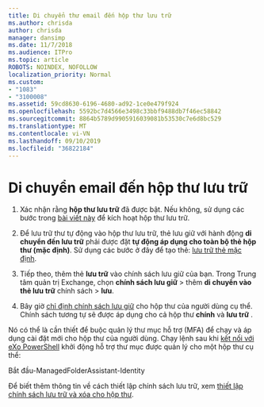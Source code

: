 ```yaml
---
title: Di chuyển thư email đến hộp thư lưu trữ
ms.author: chrisda
author: chrisda
manager: dansimp
ms.date: 11/7/2018
ms.audience: ITPro
ms.topic: article
ROBOTS: NOINDEX, NOFOLLOW
localization_priority: Normal
ms.custom:
- "1083"
- "3100008"
ms.assetid: 59cd8630-6196-4680-ad92-1ce0e479f924
ms.openlocfilehash: 5592bc7d4566e3498c33bbf9488db7f46ec58842
ms.sourcegitcommit: 8864b5789d9905916039081b53530c7e6d8bc529
ms.translationtype: MT
ms.contentlocale: vi-VN
ms.lasthandoff: 09/10/2019
ms.locfileid: "36822184"
---
```

# <a name="move-email-to-the-archive-mailbox"></a>Di chuyển email đến hộp thư lưu trữ

1. Xác nhận rằng **hộp thư lưu trữ** đã được bật. Nếu không, sử dụng các bước trong [bài viết này](https://docs.microsoft.com/office365/securitycompliance/enable-archive-mailboxes) để kích hoạt hộp thư lưu trữ.

2. Để lưu trữ thư tự động vào hộp thư lưu trữ, thẻ lưu giữ với hành động **di chuyển đến lưu trữ** phải được đặt **tự động áp dụng cho toàn bộ thẻ hộp thư (mặc định)**. Sử dụng các bước ở đây để tạo thẻ: [lưu trữ thẻ mặc định](https://docs.microsoft.com/office365/securitycompliance/set-up-an-archive-and-deletion-policy-for-mailboxes#create-a-custom-archive-default-policy-tag).

3. Tiếp theo, thêm thẻ **lưu trữ** vào chính sách lưu giữ của bạn. Trong Trung tâm quản trị Exchange, chọn **chính sách lưu giữ** > thêm **di chuyển vào thẻ lưu trữ** chính sách > **lưu**.

4. Bây giờ [chỉ định chính sách lưu giữ](https://docs.microsoft.com/exchange/security-and-compliance/messaging-records-management/apply-retention-policy) cho hộp thư của người dùng cụ thể. Chính sách tương tự sẽ được áp dụng cho cả hộp thư **chính** và **lưu trữ** .

Nó có thể là cần thiết để buộc quản lý thư mục hỗ trợ (MFA) để chạy và áp dụng cài đặt mới cho hộp thư của người dùng. Chạy lệnh sau khi [kết nối với eXo PowerShell](https://docs.microsoft.com/powershell/exchange/exchange-online/connect-to-exchange-online-powershell/connect-to-exchange-online-powershell?view=exchange-ps) khởi động hỗ trợ thư mục được quản lý cho một hộp thư cụ thể:
  
Bắt đầu-ManagedFolderAssistant-Identity<name of the mailbox>

Để biết thêm thông tin về cách thiết lập chính sách lưu trữ, xem [thiết lập chính sách lưu trữ và xóa cho hộp thư](https://docs.microsoft.com/office365/securitycompliance/set-up-an-archive-and-deletion-policy-for-mailboxes#step-1-enable-archive-mailboxes-for-users).
  